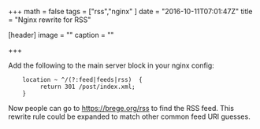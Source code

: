 +++
math = false
tags = ["rss","nginx"
]
date = "2016-10-11T07:01:47Z"
title = "Nginx rewrite for RSS"

[header]
image = ""
caption = ""

+++

Add the following to the main server block in your nginx config:

``` nginx
    location ~ ^/(?:feed|feeds|rss)  {
         return 301 /post/index.xml;
    }
```
Now people can go to https://brege.org/rss to find the RSS feed.
This rewrite rule could be expanded to match other common feed URI guesses.
<!--more-->

